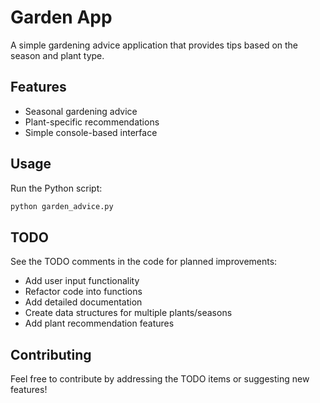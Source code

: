 # Garden App

A simple gardening advice application that provides tips based on the season and plant type.

## Features

- Seasonal gardening advice
- Plant-specific recommendations
- Simple console-based interface

## Usage

Run the Python script:
```bash
python garden_advice.py
```

## TODO

See the TODO comments in the code for planned improvements:
- Add user input functionality
- Refactor code into functions
- Add detailed documentation
- Create data structures for multiple plants/seasons
- Add plant recommendation features

## Contributing

Feel free to contribute by addressing the TODO items or suggesting new features!
